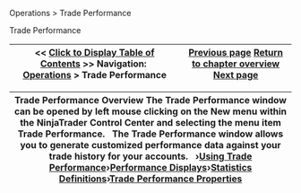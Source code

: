 ﻿


Operations \> Trade Performance






















Trade Performance







| \<\< [Click to Display Table of Contents](trade_performance.md) \>\> **Navigation:**     [Operations](operations-1.md) \> Trade Performance | [Previous page](timeandsales_windowlinking-1.md) [Return to chapter overview](operations-1.md) [Next page](using_trade_performance-1.md) |
| --- | --- |













| Trade Performance Overview The Trade Performance window can be opened by left mouse clicking on the New menu within the NinjaTrader Control Center and selecting the menu item Trade Performance.   The Trade Performance window allows you to generate customized performance data against your trade history for your accounts.   ›[Using Trade Performance](using_trade_performance-1.md)›[Performance Displays](performance_displays-1.md)›[Statistics Definitions](statistics_definitions-1.md)›[Trade Performance Properties](trade_performance_properties-1.md) |
| --- |









